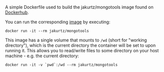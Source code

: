 A simple Dockerfile used to build the jakurtz/mongotools image found on [Dockerhub](https://hub.docker.com/).

You can run the corresponding [image](https://hub.docker.com/r/jakurtz/mongotools/) by executing:

    docker run -it --rm jakurtz/mongotools

This image has a single volume that mounts to `/wd` (short for "working directory"), which is the current directory the container will be set to upon running it. This allows you to read/write files to some directory on your host machine - e.g. the current directory:

    docker run -it -v `pwd`:/wd --rm jakurtz/mongotools



